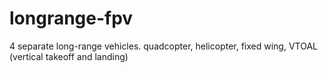 # longrange-fpv
4 separate long-range vehicles. quadcopter, helicopter, fixed wing, VTOAL (vertical takeoff and landing)
